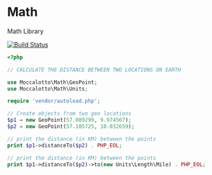 # Math
Math Library

[![Build Status](https://travis-ci.org/moccalotto/math.svg?branch=master)](https://travis-ci.org/moccalotto/math)

```php
<?php

// CALCULATE THE DISTANCE BETWEEN TWO LOCATIONS ON EARTH

use Moccalotto\Math\GeoPoint;
use Moccalotto\Math\Units;

require 'vendor/autoload.php';

// Create objects from two geo locations
$p1 = new GeoPoint(57.089299, 9.974567);
$p2 = new GeoPoint(57.105725, 10.032659);

// print the distance (in KM) between the points
print $p1->distanceTo($p2) . PHP_EOL;

// print the distance (in KM) between the points
print $p1->distanceTo($p2)->to(new Units\Length\Mile) . PHP_EOL;
```
